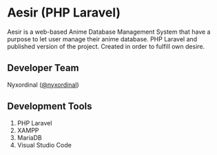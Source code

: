 # Aesir (PHP Laravel)
Aesir is a web-based Anime Database Management System that have a purpose to let user manage their anime database. PHP Laravel and published version of the project. Created in order to fulfill own desire.

## Developer Team
Nyxordinal ([@nyxordinal](https://github.com/nyxordinal))

## Development Tools
1. PHP Laravel
2. XAMPP
3. MariaDB
4. Visual Studio Code
